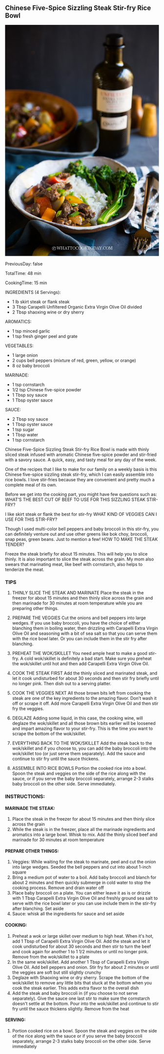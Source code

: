 [title]: #()

## Chinese Five-Spice Sizzling Steak Stir-fry Rice Bowl

[img]: #()

![](../docs/imgs/0007-sizzlingsteak7.jpg)

[#url]:#()



[recipe-time]: #()

PreviousDay: false

TotalTime: 48 min

CookingTime: 15 min

[ingredients-content]: #()

INGREDIENTS (4 Servings):

   - 1 lb skirt steak or flank steak
   - 3 Tbsp Carapelli Unfiltered Organic Extra Virgin Olive Oil divided
   - 2 Tbsp shaoxing wine or dry sherry

AROMATICS:

   - 1 tsp minced garlic
   - 1 tsp fresh ginger peel and grate

VEGETABLES:

   - 1 large onion
   - 2 cups bell peppers (mixture of red, green, yellow, or orange)
   - 8 oz baby broccoli

MARINADE:

   - 1 tsp cornstarch
   - 1/2 tsp Chinese five-spice powder
   - 1 Tbsp soy sauce
   - 1 Tbsp oyster sauce

SAUCE:

   - 2 Tbsp soy sauce
   - 1 Tbsp oyster sauce
   - 1 tsp sugar
   - 1 Tbsp water
   - 1 tsp cornstarch
   
[content]: #()



 Chinese Five-Spice Sizzling Steak Stir-fry Rice Bowl is made with thinly
sliced steak infused with aromatic Chinese five-spice powder and stir-fried
with a savory sauce. A quick, easy, and tasty meal for any day of the week.


One of the recipes that I like to make for our family on a weekly basis is
this Chinese five-spice sizzling steak stir-fry, which I can easily
assemble into rice bowls. I love stir-fries because they are convenient and
pretty much a complete meal of its own.


Before we get into the cooking part, you might have few questions such as:
WHAT’S THE BEST CUT OF BEEF TO USE FOR THIS SIZZLING STEAK STIR-FRY?

I like skirt steak or flank the best for stir-fry
WHAT KIND OF VEGGIES CAN I USE FOR THIS STIR-FRY?

Though I used multi-color bell peppers and baby broccoli in this stir-fry,
you can definitely venture out and use other greens like bok choy,
broccoli, snap peas, green beans. Just to mention a few!
HOW TO MAKE THE STEAK TENDER?

Freeze the steak briefly for about 15 minutes. This will help you to slice
thinly. It is also important to slice the steak across the grain. My mom
also swears that marinating meat, like beef with cornstarch, also helps to
tenderize the meat.

### TIPS

1. THINLY SLICE THE STEAK AND MARINATE
Place the steak in the freezer for about 15 minutes and then thinly slice
across the grain and then marinade for 30 minutes at room temperature while
you are preparing other things.
2. PREPARE THE VEGGIES
Cut the onions and bell peppers into large wedges. If you use baby
broccoli, you have the choice of either blanching them in boiling water,
then drizzling with Carapelli Extra Virgin Olive Oil and seasoning with a
bit of sea salt so that you can serve them with the rice bowl later. Or you
can include them in the stir fry after blanching.

3. PREHEAT THE WOK/SKILLET
You need ample heat to make a good stir-fry. A cold wok/skillet is
definitely a bad start. Make sure you preheat the wok/skillet until hot and
then add Carapelli Extra Virgin Olive Oil.

4. COOK THE STEAK FIRST
Add the thinly sliced and marinated steak, and let it cook undisturbed for
about 30 seconds and then stir fry briefly until no longer pink. Then dish
out to a serving platter.

5. COOK THE VEGGIES NEXT
All those brown bits left from cooking the steak are one of the key
ingredients to the amazing flavor. Don’t wash it off or scrape it off. Add
more Carapelli Extra Virgin Olive Oil and then stir fry the veggies.

6. DEGLAZE
Adding some liquid, in this case, the cooking wine, will deglaze the
wok/skillet and all those brown bits earlier will be loosened and impart
amazing flavor to your stir-fry. This is the time you want to scrape the
bottom of the wok/skillet.

7. EVERYTHING BACK TO THE WOK/SKILLET
Add the steak back to the wok/skillet and if you choose to, you can add the
baby broccoli into the wok/skillet too (or just serve them separately). Add
the sauce and continue to stir fry until the sauce thickens.

8. ASSEMBLE INTO RICE BOWLS
Portion the cooked rice into a bowl. Spoon the steak and veggies on the
side of the rice along with the sauce, or if you serve the baby broccoli
separately, arrange 2-3 stalks baby broccoli on the other side. Serve
immediately.



### INSTRUCTIONS:
#### MARINADE THE STEAK:

   1.   Place the steak in the freezer for about 15 minutes and then thinly
   slice across the grain
   2.   While the steak is in the freezer, place all the marinade ingredients
   and aromatics into a large bowl. Whisk to mix. Add the thinly sliced beef
   and marinade for 30 minutes at room temperature

#### PREPARE OTHER THINGS:

   1.   Veggies: While waiting for the steak to marinate, peel and cut the onion
   into large wedges. Seeded the bell peppers and cut into about 1-inch square
   2.   Bring a medium pot of water to a boil. Add baby broccoli and blanch for
   about 2 minutes and then quickly submerge in cold water to stop the cooking
   process. Remove and drain water off
   3.   Place baby broccoli on a plate. You can either leave it as is or drizzle
   with 1 Tbsp Carapelli Extra Virgin Olive Oil and freshly ground sea salt to
   serve with the rice bowl later or you can use include them in the stir-fry
   after blanching. Set aside
   4.   Sauce: whisk all the ingredients for sauce and set aside

#### COOKING:

   1.   Preheat a wok or large skillet over medium to high heat. When it's hot,
   add 1 Tbsp of Carapelli Extra Virgin Olive Oil. Add the steak and let it
   cook undisturbed for about 30 seconds and then stir to turn the beef and
   cook again for another 1 to 1 1/2 minutes or until no longer pink. Remove
   from the wok/skillet to a plate
   2.   In the same wok/skillet. Add another 1 Tbsp of Carapelli Extra Virgin
   Olive Oil. Add bell peppers and onion. Stir fry for about 2 minutes or
   until the veggies are soft but still slightly crunchy
   3.   Deglaze with Shaoxing wine or dry sherry. Scrape the bottom of the
   wok/skillet to remove any little bits that stuck at the bottom when you
   cook the steak earlier. This adds extra flavor to the overall dish
   4.   Add the steak and baby broccoli in (if you choose to not serve
   separately). Give the sauce one last stir to make sure the cornstarch
   doesn't settle at the bottom. Pour into the wok/skillet and continue to
   stir fry until the sauce thickens slightly. Remove from the heat

#### SERVING:

   1.   Portion cooked rice on a bowl. Spoon the steak and veggies on the side
   of the rice along with the sauce or if you serve the baby broccoli
   separately, arrange 2-3 stalks baby broccoli on the other side. Serve
   immediately


